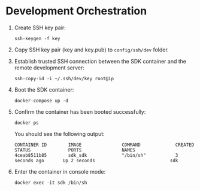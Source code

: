 # Development Orchestration

1. Create SSH key pair:

   ```
   ssh-keygen -f key
   ```

2. Copy SSH key pair (key and key.pub) to `config/ssh/dev` folder.

3. Establish trusted SSH connection between the SDK container and the remote development server:

   ```
   ssh-copy-id -i ~/.ssh/dev/key root@ip
   ```

4. Boot the SDK container:

   ```
   docker-compose up -d
   ```
   
5. Confirm the container has been booted successfully:

   ```
   docker ps
   ```
   
   You should see the following output:
   
   ```
   CONTAINER ID        IMAGE               COMMAND             CREATED             STATUS              PORTS               NAMES
   4ceab8511b85        sdk_sdk             "/bin/sh"           3 seconds ago       Up 2 seconds                            sdk
   ```
   
6. Enter the container in console mode:

   ```
   docker exec -it sdk /bin/sh
   ```
